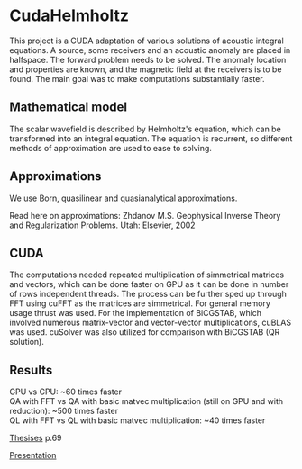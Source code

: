 # CudaHelmholtz
This project is a CUDA adaptation of various solutions of acoustic integral equations. 
A source, some receivers and an acoustic anomaly are placed in halfspace. The forward problem needs to be solved.
The anomaly location and properties are known, and the magnetic field at the receivers is to be found. 
The main goal was to make computations substantially faster.

## Mathematical model
The scalar wavefield is described by Helmholtz's equation, which can be transformed into an integral equation. 
The equation is recurrent, so different methods of approximation are used to ease to solving.

## Approximations
We use Born, quasilinear and quasianalytical approximations. 

Read here on approximations: Zhdanov M.S. Geophysical Inverse Theory and Regularization Problems. Utah: Elsevier, 2002

## CUDA 
The computations needed repeated multiplication of simmetrical matrices and vectors, 
which can be done faster on GPU as it can be done in number of rows independent threads.
The process can be further sped up through FFT using cuFFT as the matrices are simmetrical.
For general memory usage thrust was used.
For the implementation of BiCGSTAB, which involved numerous matrix-vector and vector-vector multiplications, cuBLAS was used.
cuSolver was also utilized for comparison with BiCGSTAB (QR solution).

## Results
GPU vs CPU: ~60 times faster  
QA with FFT vs QA with basic matvec multiplication (still on GPU and with reduction): ~500 times faster  
QL with FFT vs QL with basic matvec multiplication: ~40 times faster

[Thesises](https://abitu.net/public/admin/mipt-conference/FPMI.pdf) p.69

[Presentation](https://www.dropbox.com/s/9wp4vxnkdam3bc6/CudaHelmholtz.pdf?dl=0)
